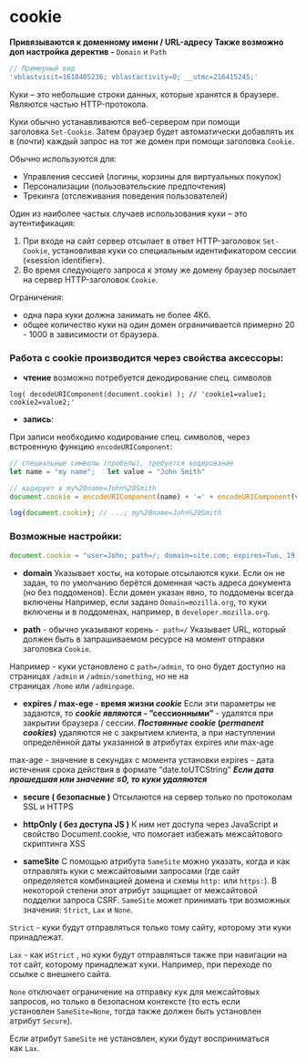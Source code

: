 # cookie

**Привязываются к доменному имени / URL-адресу
Также возможно доп настройка деректив -** `Domain` и `Path` 

```jsx
// Примерный вид 
'vblastvisit=1618405236; vblastactivity=0; __utmc=216415245;'
```

Куки – это небольшие строки данных, которые хранятся в браузере. Являются частью HTTP-протокола.

Куки обычно устанавливаются веб-сервером при помощи заголовка `Set-Cookie`. Затем браузер будет автоматически добавлять их в (почти) каждый запрос на тот же домен при помощи заголовка `Cookie`.

Обычно используются для:

- Управления сессией (логины, корзины для виртуальных покупок)
- Персонализации (пользовательские предпочтения)
- Трекинга (отслеживания поведения пользователей)

Один из наиболее частых случаев использования куки – это аутентификация:

1. При входе на сайт сервер отсылает в ответ HTTP-заголовок `Set-Cookie`,  установливая  куки со специальным  идентификатором сессии («session identifier»).
2. Во время следующего запроса к этому же домену браузер посылает на сервер HTTP-заголовок `Cookie`.

Ограничения:

- одна пара куки должна занимать не более 4Кб.
- общее количество куки на один домен ограничивается примерно 20 - 1000 в зависимости от браузера.

### Работа с cookie производится через свойства аксессоры:

- **чтение** 
возможно потребуется декодирование спец. символов

```
log( decodeURIComponent(document.cookie) ); // 'cookie1=value1; cookie2=value2;'
```

- **запись**:

При записи необходимо кодирование спец. символов, через встроенную функцию `encodeURIComponent`:

```jsx
// специальные символы (пробелы), требуется кодирование
let name = "my name";   let value = "John Smith"

// кодирует в my%20name=John%20Smith
document.cookie = encodeURIComponent(name) + '=' + encodeURIComponent(value);

log(document.cookie); // ...; my%20name=John%20Smith
```

### Возможные настройки:

```jsx
document.cookie = "user=John; path=/; domain=site.com; expires=Tue, 19 Jan 2038 03:14:07 GMT"
```

- **domain** 
Указывает хосты, на которые отсылаются куки. Если он не задан, то по умолчанию берётся доменная часть адреса документа (но без поддоменов). Если домен указан явно, то поддомены всегда включены
Например, если задано `Domain=mozilla.org`, то куки включены и в поддоменах, например, в `developer.mozilla.org`.

- **path** - обычно указывают корень -  `path=/`
Указывает URL, который должен быть в запрашиваемом ресурсе на момент отправки заголовка `Cookie`.

Например - куки установлено с `path=/admin`, то оно будет доступно на страницах `/admin` и `/admin/something`, но не на страницах `/home` или `/adminpage`.

- **expires / max-ege - время жизни *cookie***
Если эти параметры не задаются, то  ***cookie являются -* ”сессионными”** - удалятся при закрытии браузера / сессии.
***Постоянные cookie* (*permanent cookies*)** удаляются не с закрытием клиента, а при наступлении определённой даты указанной в атрибутах expires или max-age

max-age -  значение в секундах с момента установки
expires - дата истечения срока действия в формате “date.toUTCString”
***Если дата прошедшая или значение ≤0, то куки удаляются***

- **secure ( безопасные )**
Отсылаются на сервер только по протоколам SSL и HTTPS
- **httpOnly ( без доступа JS )**
К ним нет доступа через JavaScript и свойство Document.cookie, что помогает избежать межсайтового скриптинга XSS

- **sameSite**
C помощью атрибута `SameSite` можно указать, когда и как отправлять куки с межсайтовыми запросами (где сайт определяется комбинацией домена и схемы `http:` или `https:`). В некоторой степени этот атрибут защищает от межсайтовой подделки запроса CSRF. `SameSite` может принимать три возможных значения: `Strict`, `Lax` и `None`.

`Strict` - куки будут отправляться только тому сайту, которому эти куки принадлежат.

`Lax` - как и`Strict` , но куки будут отправляться также при навигации на тот сайт, которому принадлежат куки. Например, при переходе по ссылке с внешнего сайта. 

`None` отключает ограничение на отправку кук для межсайтовых запросов, но только в безопасном контексте (то есть если установлен `SameSite=None`, тогда также должен быть установлен атрибут `Secure`).

Если атрибут `SameSite` не установлен, куки будут восприниматься как `Lax`.